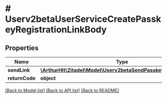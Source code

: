 # # Userv2betaUserServiceCreatePasskeyRegistrationLinkBody

## Properties

Name | Type | Description | Notes
------------ | ------------- | ------------- | -------------
**sendLink** | [**\ArthurHlt\Zitadel\Model\Userv2betaSendPasskeyRegistrationLink**](Userv2betaSendPasskeyRegistrationLink.md) |  | [optional]
**returnCode** | **object** |  | [optional]

[[Back to Model list]](../../README.md#models) [[Back to API list]](../../README.md#endpoints) [[Back to README]](../../README.md)

